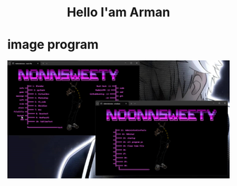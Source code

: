 <h1 align="center">Hello I'am Arman</h1>



# image program
<img src="for_README_file/image/next_comand_window.png" alt="image" >








